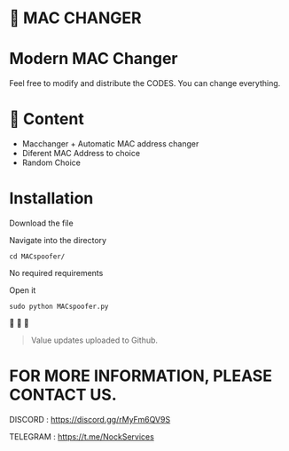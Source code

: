 # 🌌 MAC CHANGER

# Modern MAC Changer

Feel free to modify and distribute the CODES. You can change everything.

# 📡  Content

- Macchanger + Automatic MAC address changer
- Diferent MAC Address to choice
- Random Choice


# Installation

Download the file

Navigate into the directory

```
cd MACspoofer/
``` 
No required requirements

Open it

```
sudo python MACspoofer.py
```

👏 👏 👏 

> Value updates uploaded to Github.


# FOR MORE INFORMATION, PLEASE CONTACT US.

 DISCORD : https://discord.gg/rMyFm6QV9S
 
 TELEGRAM : https://t.me/NockServices
